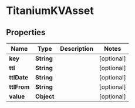 

# TitaniumKVAsset


## Properties

| Name | Type | Description | Notes |
|------------ | ------------- | ------------- | -------------|
|**key** | **String** |  |  [optional] |
|**ttl** | **String** |  |  [optional] |
|**ttlDate** | **String** |  |  [optional] |
|**ttlFrom** | **String** |  |  [optional] |
|**value** | **Object** |  |  [optional] |



